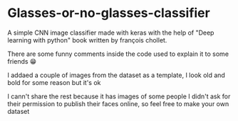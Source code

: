 # Glasses-or-no-glasses-classifier
A simple CNN image classifier made with keras with the help of "Deep learning with python" book written by françois chollet.

There are some funny comments inside the code used to explain it to some friends 😁

I addaed a couple of images from the dataset as a template, I look old and bold for some reason but it's ok

I cann't share the rest because it has images of some people I didn't ask for their permission to publish their faces online, so feel free to make your own dataset
